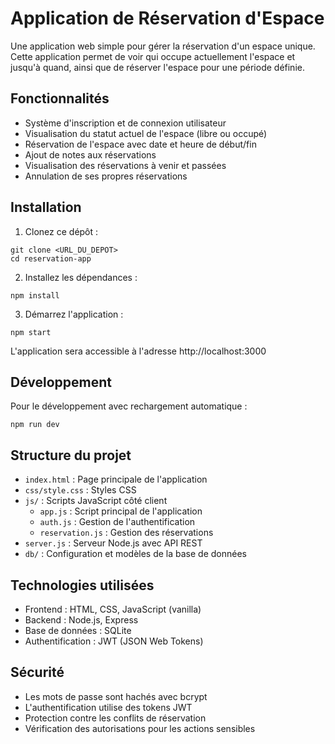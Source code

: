 # Application de Réservation d'Espace

Une application web simple pour gérer la réservation d'un espace unique. Cette application permet de voir qui occupe actuellement l'espace et jusqu'à quand, ainsi que de réserver l'espace pour une période définie.

## Fonctionnalités

- Système d'inscription et de connexion utilisateur
- Visualisation du statut actuel de l'espace (libre ou occupé)
- Réservation de l'espace avec date et heure de début/fin
- Ajout de notes aux réservations
- Visualisation des réservations à venir et passées
- Annulation de ses propres réservations

## Installation

1. Clonez ce dépôt :
```
git clone <URL_DU_DEPOT>
cd reservation-app
```

2. Installez les dépendances :
```
npm install
```

3. Démarrez l'application :
```
npm start
```

L'application sera accessible à l'adresse http://localhost:3000

## Développement

Pour le développement avec rechargement automatique :
```
npm run dev
```

## Structure du projet

- `index.html` : Page principale de l'application
- `css/style.css` : Styles CSS
- `js/` : Scripts JavaScript côté client
  - `app.js` : Script principal de l'application
  - `auth.js` : Gestion de l'authentification
  - `reservation.js` : Gestion des réservations
- `server.js` : Serveur Node.js avec API REST
- `db/` : Configuration et modèles de la base de données

## Technologies utilisées

- Frontend : HTML, CSS, JavaScript (vanilla)
- Backend : Node.js, Express
- Base de données : SQLite
- Authentification : JWT (JSON Web Tokens)

## Sécurité

- Les mots de passe sont hachés avec bcrypt
- L'authentification utilise des tokens JWT
- Protection contre les conflits de réservation
- Vérification des autorisations pour les actions sensibles
